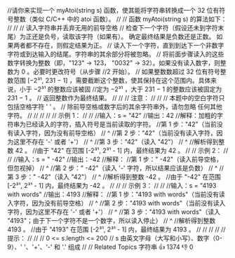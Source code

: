 //请你来实现一个 myAtoi(string s) 函数，使其能将字符串转换成一个 32 位有符号整数（类似 C/C++ 中的 atoi 函数）。 
//
// 函数 myAtoi(string s) 的算法如下： 
//
// 
// 读入字符串并丢弃无用的前导空格 
// 检查下一个字符（假设还未到字符末尾）为正还是负号，读取该字符（如果有）。 确定最终结果是负数还是正数。 如果两者都不存在，则假定结果为正。 
// 读入下一个字符，直到到达下一个非数字字符或到达输入的结尾。字符串的其余部分将被忽略。 
// 将前面步骤读入的这些数字转换为整数（即，"123" -> 123， "0032" -> 32）。如果没有读入数字，则整数为 0 。必要时更改符号（从步骤 
//2 开始）。 
// 如果整数数超过 32 位有符号整数范围 [−2³¹, 231 − 1] ，需要截断这个整数，使其保持在这个范围内。具体来说，小于 −2³¹ 的整数应该被固
//定为 −2³¹ ，大于 231 − 1 的整数应该被固定为 231 − 1 。 
// 返回整数作为最终结果。 
// 
//
// 注意： 
//
// 
// 本题中的空白字符只包括空格字符 ' ' 。 
// 除前导空格或数字后的其余字符串外，请勿忽略 任何其他字符。 
// 
//
// 
//
// 示例 1： 
//
// 
//输入：s = "42"
//输出：42
//解释：加粗的字符串为已经读入的字符，插入符号是当前读取的字符。
//第 1 步："42"（当前没有读入字符，因为没有前导空格）
//         ^
//第 2 步："42"（当前没有读入字符，因为这里不存在 '-' 或者 '+'）
//         ^
//第 3 步："42"（读入 "42"）
//           ^
//解析得到整数 42 。
//由于 "42" 在范围 [-2³¹, 2³¹ - 1] 内，最终结果为 42 。 
//
// 示例 2： 
//
// 
//输入：s = "   -42"
//输出：-42
//解释：
//第 1 步："   -42"（读入前导空格，但忽视掉）
//            ^
//第 2 步："   -42"（读入 '-' 字符，所以结果应该是负数）
//             ^
//第 3 步："   -42"（读入 "42"）
//               ^
//解析得到整数 -42 。
//由于 "-42" 在范围 [-2³¹, 2³¹ - 1] 内，最终结果为 -42 。
// 
//
// 示例 3： 
//
// 
//输入：s = "4193 with words"
//输出：4193
//解释：
//第 1 步："4193 with words"（当前没有读入字符，因为没有前导空格）
//         ^
//第 2 步："4193 with words"（当前没有读入字符，因为这里不存在 '-' 或者 '+'）
//         ^
//第 3 步："4193 with words"（读入 "4193"；由于下一个字符不是一个数字，所以读入停止）
//             ^
//解析得到整数 4193 。
//由于 "4193" 在范围 [-2³¹, 2³¹ - 1] 内，最终结果为 4193 。
// 
//
// 
//
// 提示： 
//
// 
// 0 <= s.length <= 200 
// s 由英文字母（大写和小写）、数字（0-9）、' '、'+'、'-' 和 '.' 组成 
// 
// Related Topics 字符串 👍 1374 👎 0
